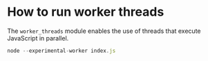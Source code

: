 # How to run worker threads
The `worker_threads` module enables the use of threads that execute JavaScript in parallel.
```js
node --experimental-worker index.js
```